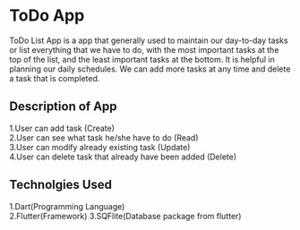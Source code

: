 # ToDo App 
ToDo List App is a app that generally used to maintain our day-to-day tasks or list everything that we have to do, with the most important tasks at the top of the list, and the least important tasks at the bottom. It is helpful in planning our daily schedules. We can add more tasks at any time and delete a task that is completed. 

## Description of App
1.User can add task (Create) <br> 
2.User can see what task he/she have to do (Read)<br>
3.User can modify already existing task (Update)<br>
4.User can delete task that already have been added (Delete)<br>

## Technolgies Used
1.Dart(Programming Language)<br>
2.Flutter(Framework)
3.SQFlite(Database package from flutter)
